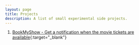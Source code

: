 ```yaml
---
layout: page
title: Projects
description: A list of small experimental side projects.
---
```


1. [BookMyShow - Get a notification when the movie tickets are available](https://github.com/saikiransripada/bookmyshow){:target="_blank"}
